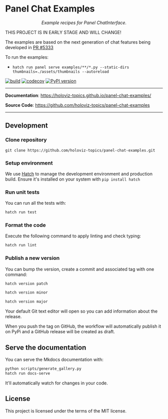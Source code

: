 # Panel Chat Examples

<p align="center">
    <em>Example recipes for Panel ChatInterface.</em>
</p>

THIS PROJECT IS IN EARLY STAGE AND WILL CHANGE!

The examples are based on the next generation of chat features being developed in [PR #5333](https://github.com/holoviz/panel/pull/5333)

To run the examples:
- `hatch run panel serve examples/**/*.py --static-dirs thumbnails=./assets/thumbnails --autoreload`

[![build](https://github.com/holoviz-topics/panel-chat-examples/workflows/Build/badge.svg)](https://github.com/holoviz-topics/panel-chat-examples/actions)
[![codecov](https://codecov.io/gh/holoviz-topics/panel-chat-examples/branch/master/graph/badge.svg)](https://codecov.io/gh/holoviz-topics/panel-chat-examples)
[![PyPI version](https://badge.fury.io/py/panel-chat-examples.svg)](https://badge.fury.io/py/panel-chat-examples)

---

**Documentation**: <a href="https://holoviz-topics.github.io/panel-chat-examples/" target="_blank">https://holoviz-topics.github.io/panel-chat-examples/</a>

**Source Code**: <a href="https://github.com/holoviz-topics/panel-chat-examples" target="_blank">https://github.com/holoviz-topics/panel-chat-examples</a>

---

## Development

### Clone repository

`git clone https://github.com/holoviz-topics/panel-chat-examples.git`

### Setup environment

We use [Hatch](https://hatch.pypa.io/latest/install/) to manage the development environment and production build. Ensure it's installed on your system with `pip install hatch`

### Run unit tests

You can run all the tests with:

```bash
hatch run test
```

### Format the code

Execute the following command to apply linting and check typing:

```bash
hatch run lint
```

### Publish a new version

You can bump the version, create a commit and associated tag with one command:

```bash
hatch version patch
```

```bash
hatch version minor
```

```bash
hatch version major
```

Your default Git text editor will open so you can add information about the release.

When you push the tag on GitHub, the workflow will automatically publish it on PyPi and a GitHub release will be created as draft.

## Serve the documentation

You can serve the Mkdocs documentation with:

```bash
python scripts/generate_gallery.py
hatch run docs-serve
```

It'll automatically watch for changes in your code.

## License

This project is licensed under the terms of the MIT license.
